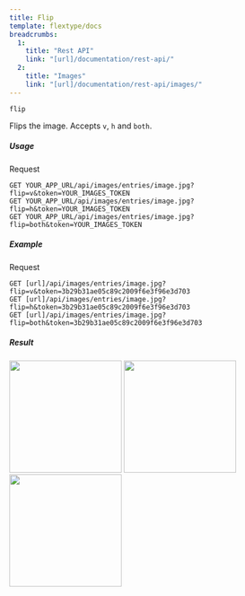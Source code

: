 ```yaml
---
title: Flip
template: flextype/docs
breadcrumbs:
  1:
    title: "Rest API"
    link: "[url]/documentation/rest-api/"
  2:
    title: "Images"
    link: "[url]/documentation/rest-api/images/"
---
```


`flip`

Flips the image. Accepts `v`, `h` and `both`.

##### Usage

<div class="file-header">Request</div>

```
GET YOUR_APP_URL/api/images/entries/image.jpg?flip=v&token=YOUR_IMAGES_TOKEN
GET YOUR_APP_URL/api/images/entries/image.jpg?flip=h&token=YOUR_IMAGES_TOKEN
GET YOUR_APP_URL/api/images/entries/image.jpg?flip=both&token=YOUR_IMAGES_TOKEN
```

##### Example

<div class="file-header">Request</div>

```
GET [url]/api/images/entries/image.jpg?flip=v&token=3b29b31ae05c89c2009f6e3f96e3d703
GET [url]/api/images/entries/image.jpg?flip=h&token=3b29b31ae05c89c2009f6e3f96e3d703
GET [url]/api/images/entries/image.jpg?flip=both&token=3b29b31ae05c89c2009f6e3f96e3d703
```

##### Result

<img width="200" class="inline" src="[url]/api/images/entries/image.jpg?flip=v&token=3b29b31ae05c89c2009f6e3f96e3d703">
<img width="200" class="inline" src="[url]/api/images/entries/image.jpg?flip=h&token=3b29b31ae05c89c2009f6e3f96e3d703">
<img width="200" class="inline" src="[url]/api/images/entries/image.jpg?flip=both&token=3b29b31ae05c89c2009f6e3f96e3d703">
